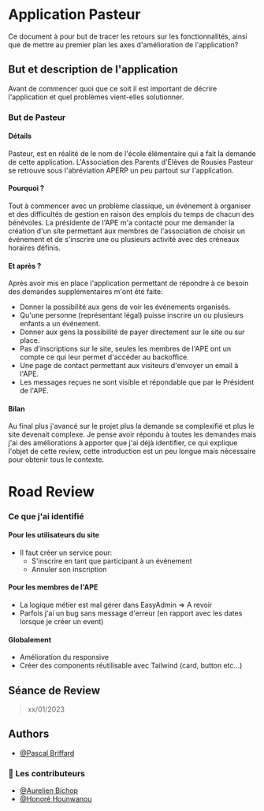 
# Application Pasteur

Ce document à pour but de tracer les retours sur les fonctionnalités, ainsi que de mettre au premier
plan les axes d'amélioration de l'application?

## But et description de l'application

Avant de commencer quoi que ce soit il est important de décrire l'application et quel problèmes vient-elles
solutionner.

### But de Pasteur

#### Détails

Pasteur, est en réalité de le nom de l'école élémentaire qui a fait la demande de cette application.
L'Association des Parents d'Élèves de Rousies Pasteur se retrouve sous l'abréviation APERP un peu partout sur 
l'application.

#### Pourquoi ?

Tout à commencer avec un problème classique, un événement à organiser et des difficultés de gestion en raison des 
emplois du temps de chacun des bénévoles.
La présidente de l'APE m'a contacté pour me demander la création d'un site permettant aux membres de l'association
de choisir un événement et de s'inscrire une ou plusieurs activité avec des créneaux horaires définis.

#### Et après ?

Après avoir mis en place l'application permettant de répondre à ce besoin des demandes supplémentaires m'ont été faite:
- Donner la possibilité aux gens de voir les événements organisés.
- Qu'une personne (représentant légal) puisse inscrire un ou plusieurs enfants a un événement.
- Donner aux gens la possibilité de payer directement sur le site ou sur place.
- Pas d'inscriptions sur le site, seules les membres de l'APE ont un compte ce qui leur permet d'accéder au backoffice.
- Une page de contact permettant aux visiteurs d'envoyer un email à l'APE.
- Les messages reçues ne sont visible et répondable que par le Président de l'APE.

#### Bilan

Au final plus j'avancé sur le projet plus la demande se complexifié et plus le site devenait complexe.
Je pense avoir répondu à toutes les demandes mais j'ai des améliorations à apporter que j'ai déjà identifier, ce
qui explique l'objet de cette review, cette introduction est un peu longue mais nécessaire pour obtenir tous le contexte.

# Road Review

### Ce que j'ai identifié

#### Pour les utilisateurs du site

- Il faut créer un service pour:
    - S'inscrire en tant que participant à un événement
    - Annuler son inscription

#### Pour les membres de l'APE

- La logique métier est mal gérer dans EasyAdmin => A revoir
- Parfois j'ai un bug sans message d'erreur (en rapport avec les dates lorsque je créer un event)

#### Globalement

- Amélioration du responsive
- Créer des components réutilisable avec Tailwind (card, button etc...)

## Séance de Review

> xx/01/2023


## Authors

- [@Pascal Briffard](https://github.com/Papoel)

### 🔗 Les contributeurs

- [@Aurelien Bichop](https://github.com/AurelBichop)
- [@Honoré Hounwanou](https://github.com/mercuryseries)
